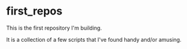 # first_repos
This is the first repository I'm building. 

It is a collection of a few scripts that I've found handy and/or amusing.
